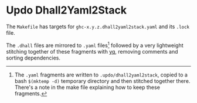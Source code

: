 # Updo Dhall2Yaml2Stack

The `Makefile` has targets for `ghc-x.y.z.dhall2yaml2stack.yaml` and its `.lock`
file.

The `.dhall` files are mirrored to `.yaml` files[^working-dir] followed by a very lightweight
stitching together of these fragments with
[yq](https://mikefarah.gitbook.io/yq/), removing comments and sorting
dependencies.

[^working-dir]: The `.yaml` fragments are written to `.updo/dhall2yaml2stack`,
copied to a bash `$(mktemp -d)` temporary directory and then stitched together
there. There's a note in the make file explaining how to keep these fragments.